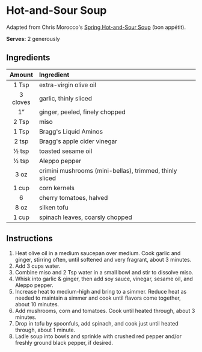 # Hot-and-Sour Soup

Adapted from Chris Morocco's [Spring Hot-and-Sour Soup](https://www.bonappetit.com/recipe/spring-hot-and-sour-soup) (bon appétit).

**Serves:** 2 generously

## Ingredients

| Amount | Ingredient
| :----: | :---------
| 1 Tsp | extra-virgin olive oil
| 3 cloves | garlic, thinly sliced
| 1” | ginger, peeled, finely chopped
| 2 Tsp | miso
| 1 Tsp | Bragg's Liquid Aminos
| 2 tsp | Bragg's apple cider vinegar
| ½ tsp | toasted sesame oil
| ½ tsp | Aleppo pepper
| 3 oz | crimini mushrooms (mini-bellas), trimmed, thinly sliced
| 1 cup | corn kernels
| 6 | cherry tomatoes, halved
| 8 oz | silken tofu
| 1 cup | spinach leaves, coarsly chopped

## Instructions

1. Heat olive oil in a medium saucepan over medium. Cook garlic and ginger, stirring often, until softened and very fragrant, about 3 minutes.
1. Add 3 cups water.
1. Combine miso and 2 Tsp water in a small bowl and stir to dissolve miso.
1. Whisk into garlic & ginger, then add soy sauce, vinegar, sesame oil, and Aleppo pepper.
1. Increase heat to medium-high and bring to a simmer. Reduce heat as needed to maintain a simmer and cook until flavors come together, about 10 minutes.
1. Add mushrooms, corn and tomatoes. Cook until heated through, about 3 minutes.
1. Drop in tofu by spoonfuls, add spinach, and cook just until heated through, about 1 minute.
1. Ladle soup into bowls and sprinkle with crushed red pepper and/or freshly ground black pepper, if desired.
